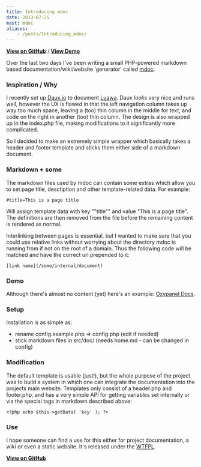 ```yaml
---
title: Introducing mdoc
date: 2013-07-25
mast: mdoc
aliases:
    - /posts/Introducing_mdoc/
---
```


[**View on GitHub**](http://github.com/Oxygem/mdoc) / [**View Demo**](http://doc.oxypanel.com)

Over the last two days I've been writing a small PHP-powered markdown based documentation/wiki/website 'generator' called [mdoc](http://github.com/Oxygem/mdoc).

### Inspiration / Why

I recently set up [Daux.io](http://daux.io) to document [Luawa](http://github.com/Fizzadar/Luawa). Daux _looks_ very nice and runs well, however the UX is flawed in that the left navigation column takes up way too much space, leaving a (too) thin column in the middle for text, and code on the right in another (too) thin column. The design is also wrapped up in the index.php file, making modifications to it significantly more complicated.

So I decided to make an extremely simple wrapper which basically takes a header and footer template and sticks them either side of a markdown document.

### Markdown + some

The markdown files used by mdoc can contain some extras which allow you to set page title, desctiption and other template-related data. For example:

	#title=This is a page title

Will assign template data with key ""title"" and value "This is a page title". The definitions are then removed from the file before the remaining content is rendered as normal.

Interlinking between pages is essential, but I wanted to make sure that you could use relative links without worrying about the directory mdoc is running from if not on the root of a domain. Thus the following code will be matched and have the correct url prepended to it:

	[link name](/some/internal/document)

### Demo

Although there's almost no content (yet) here's an example: [Oxypanel Docs](http://doc.oxypanel.com).

### Setup

Installation is as simple as:

+ rename config.example.php => config.php (edit if needed)
+ stick markdown files in src/doc/ (needs home.md - can be changed in config)

### Modification

The default template is usable (just!), but the whole purpose of the project was to build a system in which one can integrate the documentation into the projects main website. Templates only consist of a header.php and footer.php, and has a very simple API for getting variables set internally or via the special tags in markdown described above:

	<?php echo $this->getData( 'key' ); ?>

### Use

I hope someone can find a use for this either for project documentation, a wiki or even a static website. It's released under the [WTFPL](http://www.wtfpl.net/).

[**View on GitHub**](http://github.com/Oxygem/mdoc)
